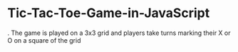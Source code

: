 # Tic-Tac-Toe-Game-in-JavaScript
. The game is played on a 3x3 grid and players take turns marking their X or O on a square of the grid
